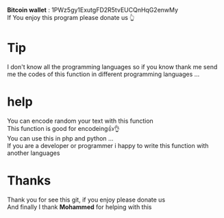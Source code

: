 
**Bitcoin wallet** : 1PWz5gy1ExutgFD2R5tvEUCQnHqG2enwMy<br/>If You enjoy this program please donate us 👆

# Tip
I don't know all the programming languages so if you know thank me send me the codes of this function in different programming languages ...

# help
You can encode random your text with this function<br/>
This function is good for encodeing👍👌 <br/>
You can use this in php and python ...<br/>
If you are a developer or programmer i happy to write this function with another languages<br/>

# Thanks
Thank you for see this git, if you enjoy please donate us</br>
And finally I thank **Mohammed** for helping with this
